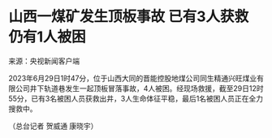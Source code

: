 

# 山西一煤矿发生顶板事故 已有3人获救 仍有1人被困

来源：央视新闻客户端

2023年6月29日1时47分，位于山西大同的晋能控股地煤公司同生精通兴旺煤业有限公司井下轨道巷发生一起顶板冒落事故，4人被困。经现场救援，截至29日12时55分，已有3名被困人员获救出井，3人生命体征平稳，最后1名被困人员正在全力搜救中。

（总台记者 贺威通 康晓宇）

